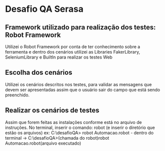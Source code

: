 # Desafio QA Serasa

## Framework utilizado para realização dos testes: Robot Framework
Utilizei o Robot Framework por conta de ter conhecimento sobre a ferramenta 
e dentro dos cenários utilizei as Libraries FakerLibrary, SeleniumLibrary e BuiltIn para realizar os testes Web

## Escolha dos cenários
Utilizei os cenários descritos nos testes, para validar as mensagens que devem ser apresentadas assim que o usuário 
sair do campo que está sendo preenchido. 


## Realizar os cenários de testes 
Assim que forem feitas as instalações conforme está no arquivo de instruções. 
No terminal, inserir o comando: robot (e inserir o diretório que estão os arquivos)
ex: C:\desafioQA> robot Automacao.robot - 
dentro do terminal -> C:\desafioQA>(chamada do robot)robot Automacao.robot(arquivo executado)


